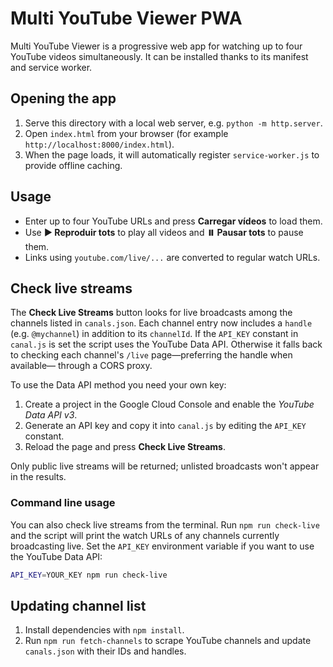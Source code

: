 # Multi YouTube Viewer PWA

Multi YouTube Viewer is a progressive web app for watching up to four YouTube videos simultaneously. It can be installed thanks to its manifest and service worker.

## Opening the app

1. Serve this directory with a local web server, e.g. `python -m http.server`.
2. Open `index.html` from your browser (for example `http://localhost:8000/index.html`).
3. When the page loads, it will automatically register `service-worker.js` to provide offline caching.

## Usage

- Enter up to four YouTube URLs and press **Carregar vídeos** to load them.
- Use **▶️ Reproduir tots** to play all videos and **⏸️ Pausar tots** to pause them.
- Links using `youtube.com/live/...` are converted to regular watch URLs.

## Check live streams

The **Check Live Streams** button looks for live broadcasts among the channels
listed in `canals.json`. Each channel entry now includes a `handle` (e.g.
`@mychannel`) in addition to its `channelId`. If the `API_KEY` constant in
`canal.js` is set the script uses the YouTube Data API. Otherwise it falls back
to checking each channel's `/live` page—preferring the handle when available—
through a CORS proxy.

To use the Data API method you need your own key:

1. Create a project in the Google Cloud Console and enable the *YouTube Data API v3*.
2. Generate an API key and copy it into `canal.js` by editing the `API_KEY`
   constant.
3. Reload the page and press **Check Live Streams**.

Only public live streams will be returned; unlisted broadcasts won't appear in
the results.

### Command line usage

You can also check live streams from the terminal. Run
`npm run check-live` and the script will print the watch URLs of any channels
currently broadcasting live. Set the `API_KEY` environment variable if you want
to use the YouTube Data API:

```bash
API_KEY=YOUR_KEY npm run check-live
```

## Updating channel list

1. Install dependencies with `npm install`.
2. Run `npm run fetch-channels` to scrape YouTube channels and update `canals.json` with their IDs and handles.


